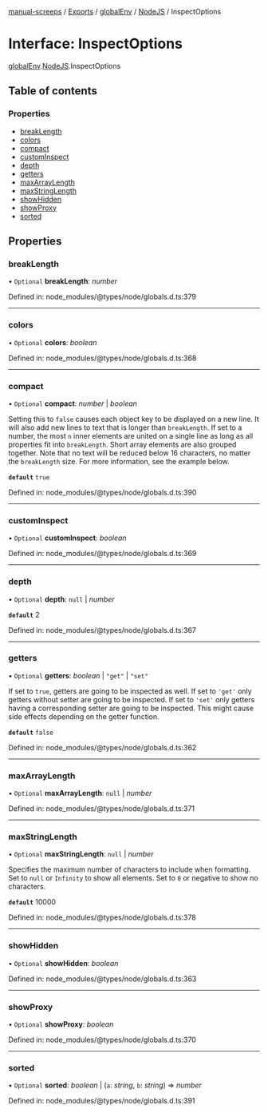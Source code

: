 [manual-screeps](../README.md) / [Exports](../modules.md) / [globalEnv](../modules/globalenv.md) / [NodeJS](../modules/globalenv.nodejs.md) / InspectOptions

# Interface: InspectOptions

[globalEnv](../modules/globalenv.md).[NodeJS](../modules/globalenv.nodejs.md).InspectOptions

## Table of contents

### Properties

- [breakLength](globalenv.nodejs.inspectoptions.md#breaklength)
- [colors](globalenv.nodejs.inspectoptions.md#colors)
- [compact](globalenv.nodejs.inspectoptions.md#compact)
- [customInspect](globalenv.nodejs.inspectoptions.md#custominspect)
- [depth](globalenv.nodejs.inspectoptions.md#depth)
- [getters](globalenv.nodejs.inspectoptions.md#getters)
- [maxArrayLength](globalenv.nodejs.inspectoptions.md#maxarraylength)
- [maxStringLength](globalenv.nodejs.inspectoptions.md#maxstringlength)
- [showHidden](globalenv.nodejs.inspectoptions.md#showhidden)
- [showProxy](globalenv.nodejs.inspectoptions.md#showproxy)
- [sorted](globalenv.nodejs.inspectoptions.md#sorted)

## Properties

### breakLength

• `Optional` **breakLength**: *number*

Defined in: node_modules/@types/node/globals.d.ts:379

___

### colors

• `Optional` **colors**: *boolean*

Defined in: node_modules/@types/node/globals.d.ts:368

___

### compact

• `Optional` **compact**: *number* \| *boolean*

Setting this to `false` causes each object key
to be displayed on a new line. It will also add new lines to text that is
longer than `breakLength`. If set to a number, the most `n` inner elements
are united on a single line as long as all properties fit into
`breakLength`. Short array elements are also grouped together. Note that no
text will be reduced below 16 characters, no matter the `breakLength` size.
For more information, see the example below.

**`default`** `true`

Defined in: node_modules/@types/node/globals.d.ts:390

___

### customInspect

• `Optional` **customInspect**: *boolean*

Defined in: node_modules/@types/node/globals.d.ts:369

___

### depth

• `Optional` **depth**: ``null`` \| *number*

**`default`** 2

Defined in: node_modules/@types/node/globals.d.ts:367

___

### getters

• `Optional` **getters**: *boolean* \| ``"get"`` \| ``"set"``

If set to `true`, getters are going to be
inspected as well. If set to `'get'` only getters without setter are going
to be inspected. If set to `'set'` only getters having a corresponding
setter are going to be inspected. This might cause side effects depending on
the getter function.

**`default`** `false`

Defined in: node_modules/@types/node/globals.d.ts:362

___

### maxArrayLength

• `Optional` **maxArrayLength**: ``null`` \| *number*

Defined in: node_modules/@types/node/globals.d.ts:371

___

### maxStringLength

• `Optional` **maxStringLength**: ``null`` \| *number*

Specifies the maximum number of characters to
include when formatting. Set to `null` or `Infinity` to show all elements.
Set to `0` or negative to show no characters.

**`default`** 10000

Defined in: node_modules/@types/node/globals.d.ts:378

___

### showHidden

• `Optional` **showHidden**: *boolean*

Defined in: node_modules/@types/node/globals.d.ts:363

___

### showProxy

• `Optional` **showProxy**: *boolean*

Defined in: node_modules/@types/node/globals.d.ts:370

___

### sorted

• `Optional` **sorted**: *boolean* \| (`a`: *string*, `b`: *string*) => *number*

Defined in: node_modules/@types/node/globals.d.ts:391
